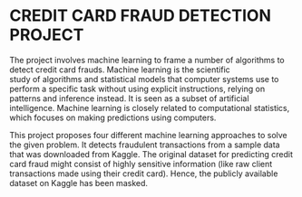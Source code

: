 # CREDIT CARD FRAUD DETECTION PROJECT

The project involves machine learning to frame a number of algorithms to detect credit card frauds. Machine learning is the scientific study of algorithms and statistical models that computer systems use to perform a specific task without using explicit instructions, relying on patterns and inference instead. It is seen as a subset of artificial intelligence. Machine learning is closely related to computational statistics, which focuses on making predictions using computers. 

This project proposes four different machine learning approaches to solve the given problem. It detects fraudulent transactions from a sample data that was downloaded from Kaggle. The original dataset for predicting credit card fraud might consist of highly sensitive information (like raw client transactions made using their credit card). Hence, the publicly available dataset on Kaggle has been masked. 
